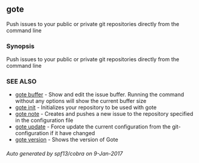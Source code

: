 ## gote

Push issues to your public or private git repositories directly from the command line

### Synopsis


Push issues to your public or private git repositories directly from the command line

### SEE ALSO
* [gote buffer](gote_buffer.md)	 - Show and edit the issue buffer. Running the command without any options will show the current buffer size
* [gote init](gote_init.md)	 - Initializes your repository to be used with gote
* [gote note](gote_note.md)	 - Creates and pushes a new issue to the repository specified in the configuration file
* [gote update](gote_update.md)	 - Force update the current configuration from the git-configuration if it have changed
* [gote version](gote_version.md)	 - Shows the version of Gote

###### Auto generated by spf13/cobra on 9-Jan-2017
